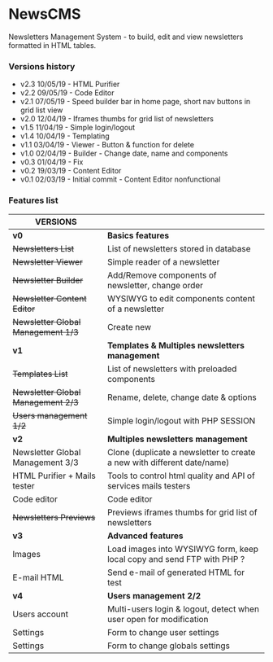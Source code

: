 NewsCMS
=======
Newsletters Management System - to build, edit and view newsletters formatted in HTML tables.

### Versions history
  * v2.3 10/05/19 - HTML Purifier
  * v2.2 09/05/19 - Code Editor
  * v2.1 07/05/19 - Speed builder bar in home page, short nav buttons in grid list view
  * v2.0 12/04/19 - Iframes thumbs for grid list of newsletters
  * v1.5 11/04/19 - Simple login/logout
  * v1.4 10/04/19 - Templating
  * v1.1 03/04/19 - Viewer - Button & function for delete
  * v1.0 02/04/19 - Builder - Change date, name and components
  * v0.3 01/04/19 - Fix
  * v0.2 19/03/19 - Content Editor
  * v0.1 02/03/19 - Initial commit - Content Editor nonfunctional

### Features list
| VERSIONS                             |                                                                        |
|--------------------------------------|------------------------------------------------------------------------|
| **v0**                               | **Basics features**                                                    |
| ~~Newsletters List~~                 | List of newsletters stored in database                                 |
| ~~Newsletter Viewer~~                | Simple reader of a newsletter                                          |
| ~~Newsletter Builder~~               | Add/Remove components of newsletter, change order                      |
| ~~Newsletter Content Editor~~        | WYSIWYG to edit components content of a newsletter                     |
| ~~Newsletter Global Management 1/3~~ | Create new                                                             |
| **v1**                               | **Templates & Multiples newsletters management**                       |
| ~~Templates List~~                   | List of newsletters with preloaded components                          |
| ~~Newsletter Global Management 2/3~~ | Rename, delete, change date & options                                  |
| ~~Users management 1/2~~             | Simple login/logout with PHP SESSION                                   |
| **v2**                               | **Multiples newsletters management**                                   |
| Newsletter Global Management 3/3     | Clone (duplicate a newsletter to create a new with different date/name)|
| HTML Purifier + Mails tester         | Tools to control html quality and API of services mails testers        |
| Code editor                          | Code editor                                                            |
| ~~Newsletters Previews~~             | Previews iframes thumbs for grid list of newsletters                   |
| **v3**                               | **Advanced features**                                                  |
| Images                               | Load images into WYSIWYG form, keep local copy and send FTP with PHP ? |
| E-mail HTML                          | Send e-mail of generated HTML for test                                 |
| **v4**                               | **Users management 2/2**                                               |
| Users account                        | Multi-users login & logout, detect when user open for modification     |
| Settings                             | Form to change user settings                                           |
| Settings                             | Form to change globals settings                                        |
